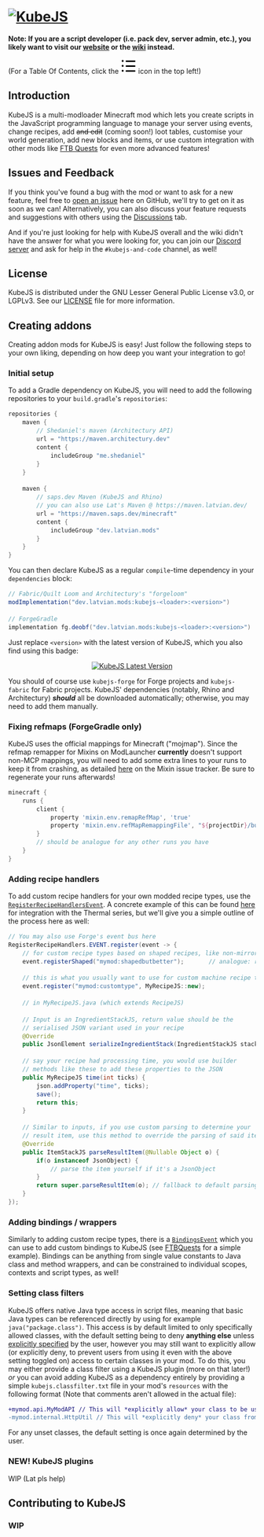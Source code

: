 # [![KubeJS](https://repository-images.githubusercontent.com/46427577/d2446680-c366-11ea-8e6b-8a4da776b475)](https://kubejs.com)

**Note: If you are a script developer (i.e. pack dev, server admin, etc.), you likely want to visit our [website](https://kubejs.com) or the [wiki](https://mods.latvian.dev/books/kubejs) instead.**

(For a Table Of Contents, click the <img src="https://raw.githubusercontent.com/primer/octicons/main/icons/list-unordered-16.svg?sanitize=true" alt="menu"> icon in the top left!)

## Introduction

KubeJS is a multi-modloader Minecraft mod which lets you create scripts in the JavaScript programming language to manage your server using events, change recipes, add ~~and edit~~ (coming soon!) loot tables, customise your world generation, add new blocks and items, or use custom integration with other mods like [FTB Quests](https://mods.latvian.dev/books/kubejs/page/ftb-quests-integration) for even more advanced features!

## Issues and Feedback

If you think you've found a bug with the mod or want to ask for a new feature, feel free to [open an issue](https://github.com/KubeJS-Mods/KubeJS/issues) here on GitHub, we'll try to get on it as soon as we can! Alternatively, you can also discuss your feature requests and suggestions with others using the [Discussions](https://github.com/KubeJS-Mods/KubeJS/discussions) tab.

And if you're just looking for help with KubeJS overall and the wiki didn't have the answer for what you were looking for, you can join our [Discord server](https://discord.gg/bPFfH6P) and ask for help in the `#kubejs-and-code` channel, as well!

## License

KubeJS is distributed under the GNU Lesser General Public License v3.0, or LGPLv3. See our [LICENSE](https://github.com/KubeJS-Mods/KubeJS/blob/master/LICENSE.txt) file for more information.

## Creating addons

Creating addon mods for KubeJS is easy! Just follow the following steps to your own liking, depending on how deep you want your integration to go!

### Initial setup

To add a Gradle dependency on KubeJS, you will need to add the following repositories to your `build.gradle`'s `repositories`:

```groovy
repositories {
    maven {
        // Shedaniel's maven (Architectury API)
        url = "https://maven.architectury.dev"
        content {
            includeGroup "me.shedaniel"
        }
    }

    maven {
        // saps.dev Maven (KubeJS and Rhino)
        // you can also use Lat's Maven @ https://maven.latvian.dev/
        url = "https://maven.saps.dev/minecraft"
        content {
            includeGroup "dev.latvian.mods"
        }
    }
}
```

You can then declare KubeJS as a regular `compile`-time dependency in your `dependencies` block:

```groovy
// Fabric/Quilt Loom and Architectury's "forgeloom"
modImplementation("dev.latvian.mods:kubejs-<loader>:<version>")

// ForgeGradle
implementation fg.deobf("dev.latvian.mods:kubejs-<loader>:<version>")
```

Just replace `<version>` with the latest version of KubeJS, which you also find using this badge:

<p align="center">
    <a href="https://maven.saps.dev/versions">
        <img src="https://img.shields.io/maven-metadata/v?color=%23fcb95b&label=KubeJS&metadataUrl=https%3A%2F%2Fmvn.saps.dev%2Fminecraft%2Fdev%2Flatvian%2Fmods%2Fkubejs%2Fmaven-metadata.xml&style=flat-square" alt="KubeJS Latest Version">
    </a>
</p>

You should of course use `kubejs-forge` for Forge projects and `kubejs-fabric` for Fabric projects. KubeJS' dependencies (notably, Rhino and Architectury) ***should*** all be downloaded automatically; otherwise, you may need to add them manually.

### Fixing refmaps (ForgeGradle only)

KubeJS uses the official mappings for Minecraft ("mojmap"). Since the refmap remapper for Mixins on ModLauncher **currently** doesn't support non-MCP mappings, you will need to add some extra lines to your runs to keep it from crashing, as detailed [here](https://github.com/SpongePowered/Mixin/issues/462#issuecomment-791370319) on the Mixin issue tracker. Be sure to regenerate your runs afterwards!

```groovy
minecraft {
    runs {
        client {
            property 'mixin.env.remapRefMap', 'true'
            property 'mixin.env.refMapRemappingFile', "${projectDir}/build/createSrgToMcp/output.srg"
        }
        // should be analogue for any other runs you have
    }
}
```

### Adding recipe handlers

To add custom recipe handlers for your own modded recipe types, use the [`RegisterRecipeHandlersEvent`](https://github.com/KubeJS-Mods/KubeJS/blob/master/common/src/main/java/dev/latvian/kubejs/recipe/RegisterRecipeHandlersEvent.java). A concrete example of this can be found [here](https://github.com/KubeJS-Mods/KubeJS-Thermal/blob/main/src/main/java/dev/latvian/kubejs/thermal/KubeJSThermal.java) for integration with the Thermal series, but we'll give you a simple outline of the process here as well:

```java
// You may also use Forge's event bus here
RegisterRecipeHandlers.EVENT.register(event -> {
    // for custom recipe types based on shaped recipes, like non-mirrored or copying NBT
    event.registerShaped("mymod:shapedbutbetter");       // analogue: registerShapeless

    // this is what you usually want to use for custom machine recipe types and the like
    event.register("mymod:customtype", MyRecipeJS::new);

    // in MyRecipeJS.java (which extends RecipeJS)

    // Input is an IngredientStackJS, return value should be the
    // serialised JSON variant used in your recipe 
    @Override
    public JsonElement serializeIngredientStack(IngredientStackJS stack);

    // say your recipe had processing time, you would use builder
    // methods like these to add these properties to the JSON
    public MyRecipeJS time(int ticks) {
        json.addProperty("time", ticks);
        save();
        return this;
    }

    // Similar to inputs, if you use custom parsing to determine your
    // result item, use this method to override the parsing of said item.
    @Override
    public ItemStackJS parseResultItem(@Nullable Object o) {
        if(o instanceof JsonObject) {
            // parse the item yourself if it's a JsonObject
        }
        return super.parseResultItem(o); // fallback to default parsing otherwise
    }
});
```

### Adding bindings / wrappers

Similarly to adding custom recipe types, there is a [`BindingsEvent`](https://github.com/KubeJS-Mods/KubeJS/blob/master/common/src/main/java/dev/latvian/kubejs/script/BindingsEvent.java) which you can use to add custom bindings to KubeJS (see [FTBQuests](https://github.com/FTBTeam/FTB-Quests/blob/master/common/src/main/java/dev/ftb/mods/ftbquests/integration/kubejs/KubeJSIntegration.java) for a simple example). Bindings can be anything from single value constants to Java class and method wrappers, and can be constrained to individual scopes, contexts and script types, as well!

### Setting class filters

KubeJS offers native Java type access in script files, meaning that basic Java types can be referenced directly by using for example `java("package.class")`. This access is by default limited to only specifically allowed classes, with the default setting being to deny **anything else** unless [explicitly specified](https://github.com/KubeJS-Mods/KubeJS/blob/master/common/src/main/java/dev/latvian/kubejs/CommonProperties.java#L51) by the user, however you may still want to explicitly allow (or explicitly deny, to prevent users from using it even with the above setting toggled on) access to certain classes in your mod. To do this, you may either provide a class filter using a KubeJS plugin (more on that later!) *or* you can avoid adding KubeJS as a dependency entirely by providing a simple `kubejs.classfilter.txt` file in your mod's `resources` with the following format (Note that comments aren't allowed in the actual file):

```diff
+mymod.api.MyModAPI // This will *explicitly allow* your class to be used in KubeJS
-mymod.internal.HttpUtil // This will *explicitly deny* your class from being used in KubeJS
```

For any unset classes, the default setting is once again determined by the user.

### **NEW!** KubeJS plugins

WIP (Lat pls help)

## Contributing to KubeJS

### WIP
